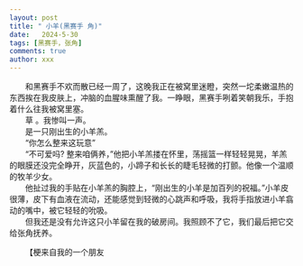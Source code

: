 ```yaml
---
layout: post
title: " 小羊(黑赛手 角)"
date:   2024-5-30
tags: [黑赛手，张角]
comments: true
author: xxx
---
```

&emsp;&emsp;和黑赛手不欢而散已经一周了，这晚我正在被窝里迷瞪，突然一坨柔嫩温热的东西挨在我皮肤上，冲脑的血腥味熏醒了我。一睁眼，黑赛手咧着笑朝我乐，手抱着什么往我被窝里塞。  
&emsp;&emsp;草 。我惨叫一声。  
&emsp;&emsp;是一只刚出生的小羊羔。  
&emsp;&emsp;“你怎么整来这玩意”  
&emsp;&emsp;“不可爱吗?   整来咱俩养，”他把小羊羔搂在怀里，荡摇篮一样轻轻晃晃，羊羔的眼膜还没完全睁开，灰蓝色的，小蹄子和长长的睫毛轻微的打颤。他像一个温顺的牧羊少女。  
&emsp;&emsp;他扯过我的手贴在小羊羔的胸腔上，“刚出生的小羊是加百列的祝福。”小羊皮很薄，皮下有血液在流动，还能感觉到轻微的心跳声和呼吸，我将手指放进小羊翕动的嘴中，被它轻轻的吮吸。  
&emsp;&emsp;但我还是没有允许这只小羊留在我的破房间。我照顾不了它，我们最后把它交给张角抚养。


&emsp;&emsp;【梗来自我的一个朋友
